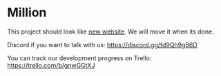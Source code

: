 # Million

This project should look like <a href="https://new.milliontoken.org">new website</a>. We will move it when its done.

Discord if you want to talk with us: https://discord.gg/fd9Qh9g86D

You can track our development progress on Trello: https://trello.com/b/gnwGGtXJ